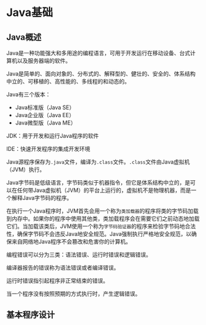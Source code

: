 # Java基础

## Java概述

Java是一种功能强大和多用途的编程语言，可用于开发运行在移动设备、台式计算机以及服务器端的软件。

Java是简单的、面向对象的、分布式的、解释型的、健壮的、安全的、体系结构中立的、可移植的、高性能的、多线程的和动态的。

Java有三个版本：

- Java标准版（Java SE）
- Java企业版（Java EE）
- Java微型版（Java ME）

JDK：用于开发和运行Java程序的软件

IDE：快速开发程序的集成开发环境

Java源程序保存为`.java`文件，编译为`.class`文件。`.class`文件由Java虚拟机（JVM）执行。

Java字节码是低级语言，字节码类似于机器指令，但它是体系结构中立的，是可以在任何带Java虚拟机（JVM）的平台上运行的，虚拟机不是物理机器，而是一个解释Java字节码的程序。

在执行一个Java程序时，JVM首先会用一个称为`类加载器`的程序将类的字节码加载到内存中。如果你的程序中使用其他类，类加载程序会在需要它们之前动态地加载它们。当加载该类后，JVM使用一个称为`字节码验证器`的程序来检验字节码地合法性，确保字节码不会违反Java地安全规范。Java强制执行严格地安全规范，以确保来自网络地Java程序不会篡改和危害你的计算机。

编程错误可以分为三类：语法错误、运行时错误和逻辑错误。

编译器报告的错误称为语法错误或者编译错误。

运行时错误指引起程序非正常结束的错误。

当一个程序没有按照预期的方式执行时，产生逻辑错误。

## 基本程序设计

